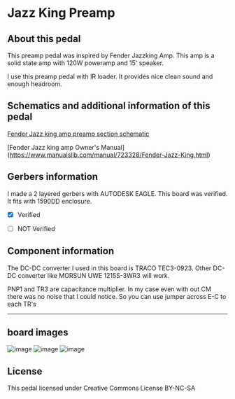 # Jazz King Preamp 

## About this pedal
This preamp pedal was inspired by Fender Jazzking Amp. This amp is a solid state amp with 120W poweramp and 15' speaker. 

I use this preamp pedal with IR loader. It provides nice clean sound and enough headroom. 

## Schematics and additional information of this pedal


[Fender Jazz king amp preamp section schematic](https://www.zikinf.com/manuels/fender-jazz-king-schema-interne-2-28888.pdf)


[Fender Jazz king amp Owner's Manual] (https://www.manualslib.com/manual/723328/Fender-Jazz-King.html)

## Gerbers information
I made a 2 layered gerbers with AUTODESK EAGLE. This board was verified. It fits with 1590DD enclosure. 
- [x] Verified
- [ ] NOT Verified


## Component information
The DC-DC converter I used in this board is TRACO TEC3-0923. Other DC-DC converter like MORSUN UWE 1215S-3WR3 will work.

PNP1 and TR3 are capacitance multiplier. In my case even with out CM there was no noise that I could notice. So you can use jumper across E-C to each TR's



---
## board images


![image](https://user-images.githubusercontent.com/53999927/204090862-409e1f8e-557a-4761-81e3-c39f50a50d23.png)
![image](https://user-images.githubusercontent.com/53999927/204091450-2730521e-2b94-490b-ac7b-48c85c7b48e8.png)
![image](https://user-images.githubusercontent.com/53999927/204091454-1400a3da-60da-40f6-8d1d-1573bfeeabb9.png)


## License
This pedal licensed under Creative Commons License BY-NC-SA

